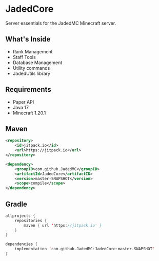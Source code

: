 JadedCore
===========

Server essentials for the JadedMC Minecraft server.

What's Inside
------
- Rank Management
- Staff Tools
- Database Management
- Utility commands
- JadedUtils library

Requirements
------
- Paper API
- Java 17
- Minecraft 1.20.1

Maven
------
```xml
<repository>
    <id>jitpack.io</id>
    <url>https://jitpack.io</url>
</repository>
```

```xml
<dependency>
    <groupID>com.github.JadedMC</groupID>
    <artifactId>JadedCore</artifactID>
    <version>master-SNAPSHOT</version>
    <scope>compile</scope>
</dependency>
```

Gradle
------
```kotlin
allprojects { 
    repositories { 
        maven { url 'https://jitpack.io' }
    }
}
```

```kotlin
dependencies {
    implementation 'com.github.JadedMC:JadedCore:master-SNAPSHOT'
}
```